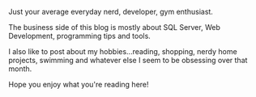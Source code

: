 Just your average everyday nerd, developer, gym enthusiast.

The business side of this blog is mostly about SQL Server, Web Development, programming tips and tools.

I also like to post about my hobbies...reading, shopping, nerdy home projects, swimming and whatever else I seem to be obsessing over that month.

Hope you enjoy what you're reading here!
